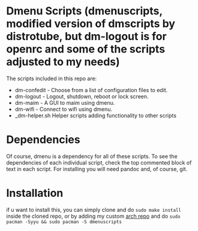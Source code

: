 # Dmenu Scripts (dmenuscripts, modified version of dmscripts by distrotube, but dm-logout is for openrc and some of the scripts adjusted to my needs)

The scripts included in this repo are:

- dm-confedit - Choose from a list of configuration files to edit.
- dm-logout - Logout, shutdown, reboot or lock screen.
- dm-maim - A GUI to maim using dmenu.
- dm-wifi - Connect to wifi using dmenu.
- \_dm-helper.sh Helper scripts adding functionality to other scripts

# Dependencies

Of course, dmenu is a dependency for all of these scripts. To see the dependencies of each individual script, check the top commented block of text in each script. For installing you will need pandoc and, of course, git.

# Installation

if u want to install this, you can simply clone and do `sudo make install` inside the cloned repo, or by adding my custom [arch repo](https://gitlab.com/samuelnihbos/samuel-arch-repo) and do `sudo pacman -Syyu && sudo pacman -S dmenuscripts`
